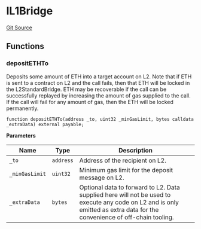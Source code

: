 # IL1Bridge
[Git Source](https://github.com/manifoldfinance/auctioneer/blob/94186b27ea5ddae3ff2f27674c7d42c6d498df0f/src/interfaces/IL1Bridge.sol)


## Functions
### depositETHTo

Deposits some amount of ETH into a target account on L2.
Note that if ETH is sent to a contract on L2 and the call fails, then that ETH will
be locked in the L2StandardBridge. ETH may be recoverable if the call can be
successfully replayed by increasing the amount of gas supplied to the call. If the
call will fail for any amount of gas, then the ETH will be locked permanently.


```solidity
function depositETHTo(address _to, uint32 _minGasLimit, bytes calldata _extraData) external payable;
```
**Parameters**

|Name|Type|Description|
|----|----|-----------|
|`_to`|`address`|         Address of the recipient on L2.|
|`_minGasLimit`|`uint32`|Minimum gas limit for the deposit message on L2.|
|`_extraData`|`bytes`|  Optional data to forward to L2. Data supplied here will not be used to execute any code on L2 and is only emitted as extra data for the convenience of off-chain tooling.|


